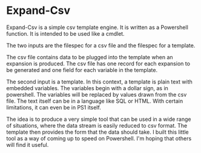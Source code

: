 # Expand-Csv
Expand-Csv is a simple csv template engine. It is written as a Powershell function. It is intended to be used like a cmdlet.

The two inputs are the filespec for a csv file and the filespec for a template.

The csv file contains data to be plugged into the template when an expansion is produced.  The csv file has one record for each expansion to be generated and one field for each variable in the template.

The second input is a template.  In this context, a template is plain text with embedded variables.  The variables begin with a dollar sign, as in powershell.  The variables will be replaced by values drawn from the csv file.  The text itself can be in a language like SQL or HTML.  With certain limitations, it can even be in PS1 itself.

The idea is to produce a very simple tool that can be used in a wide range of situations,  where the data stream is easily reduced to csv format.  The template then provides the form that the data should take. I built this little tool as a way of coming up to speed on Powershell.  I'm hoping that others will find it useful.


